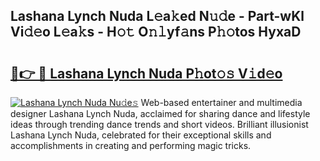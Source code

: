 ## Lashana Lynch Nuda L𝚎a𝚔ed N𝚞𝚍e - Part-wKl Vi𝚍𝚎o L𝚎a𝚔s - H𝚘𝚝 O𝚗𝚕yf𝚊ns P𝚑𝚘tos HyxaD

# <h2><a href="http://kf9c39.oniu.top/?m=Lashana+Lynch+Nuda">🔗👉 🔴 Lashana Lynch Nuda P𝚑ot𝚘𝚜 V𝚒d𝚎o</a></h2>

[![Lashana Lynch Nuda Nu𝚍e𝚜](https://i.imgur.com/0qMVB7G.gif)](http://kf9c39.oniu.top/?m=Lashana+Lynch+Nuda)
Web-based entertainer and multimedia designer Lashana Lynch Nuda, acclaimed for sharing dance and lifestyle ideas through trending dance trends and short videos. Brilliant illusionist Lashana Lynch Nuda, celebrated for their exceptional skills and accomplishments in creating and performing magic tricks.  
